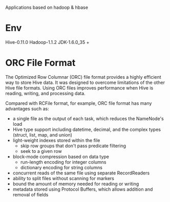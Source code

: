 Applications based on hadoop & hbase

# Env
Hive-0.11.0
Hadoop-1.1.2
JDK-1.6.0_35 +


# ORC File Format
The Optimized Row Columnar (ORC) file format provides a highly efficient way to store Hive data. It was designed to overcome limitations of the other Hive file formats. Using ORC files improves performance when Hive is reading, writing, and processing data.

Compared with RCFile format, for example, ORC file format has many advantages such as:
 * a single file as the output of each task, which reduces the NameNode's load
 * Hive type support including datetime, decimal, and the complex types (struct, list, map, and union)
 * light-weight indexes stored within the file
 	* skip row groups that don't pass predicate filtering
 	* seek to a given row
 * block-mode compression based on data type
	* run-length encoding for integer columns
 	* dictionary encoding for string columns
 * concurrent reads of the same file using separate RecordReaders
 * ability to split files without scanning for markers
 * bound the amount of memory needed for reading or writing
 * metadata stored using Protocol Buffers, which allows addition and removal of fields
